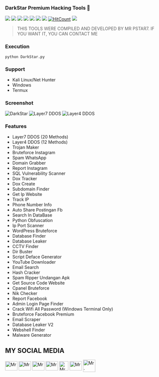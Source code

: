 ### DarkStar Premium Hacking Tools 🥇
![](https://img.shields.io/github/license/Preview-DarkStar)
![](https://img.shields.io/github/issues/Preview-DarkStar)
![](https://img.shields.io/github/issues-closed/Preview-DarkStar)
![](https://img.shields.io/badge/Python-3-blue)
![](https://img.shields.io/github/forks/Preview-DarkStar)
![](https://img.shields.io/github/stars/Preview-DarkStar)
![](https://img.shields.io/github/last-commit/Preview-DarkStar)
[![HitCount](https://hits.dwyl.com/Mr-Pstar7/Preview-DarkStar.svg?style=flat-square)](http://hits.dwyl.com/Mr-Pstar7/Preview-DarkStar)
![](https://img.shields.io/badge/platform-Linux%20%7C%20KaliLinux%20%7C%20Windows-blue)

>THIS TOOLS WERE COMPILED AND DEVELOPED BY MR PSTAR7. IF YOU WANT IT, YOU CAN CONTACT ME 

### Execution
    python DarkStar.py

### Support
- Kali Linux/Net Hunter
- Windows
- Termux

### Screenshot 
<img src="https://i.ibb.co.com/NsDPBZc/Screenshot-2024-08-12-18-16-31-07-84d3000e3f4017145260f7618db1d683.jpg" alt="DarkStar">
<img src="https://i.ibb.co.com/3yMxhZ4/IMG-20240624-WA0039.jpg" alt="Layer7 DDOS">
<img src="https://i.ibb.co.com/G9nhqMr/IMG-20240624-WA0038.jpg" alt="Layer4 DDOS">

### Features
- Layer7 DDOS (20 Methods)
- Layer4 DDOS (12 Methods)
- Trojan Maker
- Bruteforce Instagram
- Spam WhatsApp
- Domain Grabber
- Report Instagram
- SQL Vulnerability Scanner
- Dox Tracker
- Dox Create
- Subdomain Finder
- Get Ip Website
- Track IP
- Phone Number Info
- Auto Share Postingan Fb
- Search In DataBase
- Python Obfuscation
- Ip Port Scanner
- WordPress Bruteforce
- Database Finder
- Database Leaker
- CCTV Finder
- Dir Buster
- Script Deface Generator
- YouTube Downloader
- Email Search
- Hash Cracker
- Spam Ripper Undangan Apk
- Get Source Code Website
- Cpanel Bruteforce
- Nik Checker
- Report Facebook
- Admin Login Page Finder
- Crack Wifi All Password (Windows Terminal Only)
- Bruteforce Facebook Premium 
- Email Scraper
- Database Leaker V2
- Webshell Finder
- Malware Generator

## MY SOCIAL MEDIA
<p align="left">
<a href="https://wa.me/+6285728337030?text=Assalamualaikum+Warahmatullahi+wabarakatuh" target="blank"><img align="center" src="https://github.com/rahuldkjain/github-profile-readme-generator/blob/master/src/images/icons/Social/whatsapp.svg" alt="Mr. Pstar7" height="30" width="40" /></a>
<a href="https://www.facebook.com/profile.php?id=100089457192279" target="blank"><img align="center" src="https://raw.githubusercontent.com/rahuldkjain/github-profile-readme-generator/master/src/images/icons/Social/facebook.svg" alt="Mr. PSTAR7" height="30" width="40" /></a>
<a href="https://www.instagram.com/pstar7.dev?igsh=MXQxczFlb2FmMXV5cA==" target="blank"><img align="center" src="https://raw.githubusercontent.com/rahuldkjain/github-profile-readme-generator/master/src/images/icons/Social/instagram.svg" alt="Mr. Pstar7" height="30" width="40" /></a>
<a href="https://www.youtube.com/@Mr_Pstar7" target="blank"><img align="center" src="https://raw.githubusercontent.com/rahuldkjain/github-profile-readme-generator/master/src/images/icons/Social/youtube.svg" alt="Mr. Pstar7" height="30" width="40" /></a>
<a href="https://www.github.com/Mr-Pstar7/" target="blank"><img align="center" src="https://cdn-icons-png.flaticon.com/512/25/25231.png" alt="Mr. Pstar7" height="30" width="30" /></a>
<a href="https://t.me/@MrPstar7" target="blank"><img align="center" src="https://github.com/gauravghongde/social-icons/blob/master/SVG/Color/Telegram.svg" alt="Mr. Pstar7" height="30" width="40" /></a>
<a href="tiktok.com/@pstar7.py" target="blank"><img align="center" src="https://github.com/gauravghongde/social-icons/blob/master/SVG/Color/Tik%20Tok.svg" alt="Mr. Pstar7 height="30" width="40" /></a>
</p>



